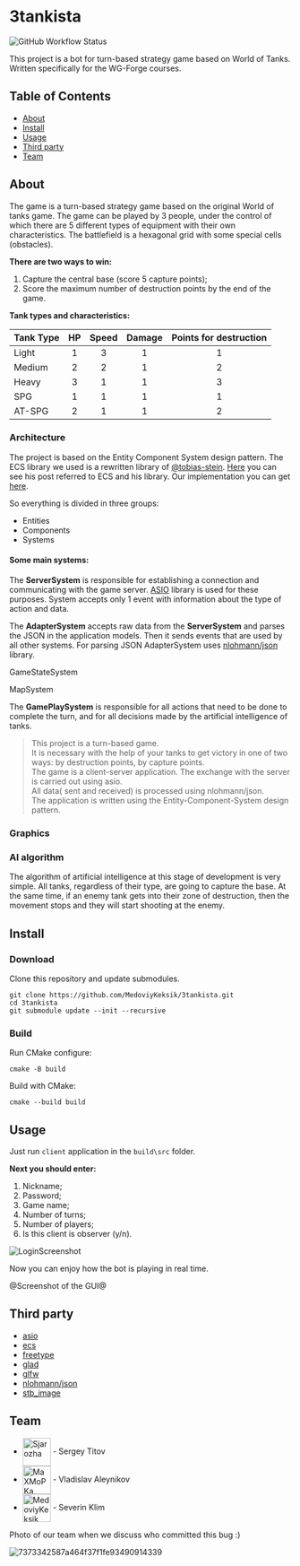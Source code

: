 # 3tankista #

![GitHub Workflow Status](https://img.shields.io/github/workflow/status/MedoviyKeksik/3tankista/test-clang-format?label=clang-format)

This project is a bot for turn-based strategy game based on World of Tanks.\
Written specifically for the WG-Forge courses.

## Table of Contents

- [About](#about)
- [Install](#install)
- [Usage](#usage)
- [Third party](#third-party)
- [Team](#team)

## About

The game is a turn-based strategy game based on the original World of tanks game. The game can be played by 3 people, under the control of which there are 5 different types of equipment with their own characteristics.
The battlefield is a hexagonal grid with some special cells (obstacles).

**There are two ways to win:**
1. Capture the central base (score 5 capture points);
2. Score the maximum number of destruction points by the end of the game.

**Tank types and characteristics:**

| Tank Type | HP  | Speed | Damage | Points for destruction |
|-----------|:---:|:-----:|:------:|:----------------------:|
| Light     |  1  |   3   |   1    |           1            |
| Medium    |  2  |   2   |   1    |           2            |
| Heavy     |  3  |   1   |   1    |           3            |
| SPG       |  1  |   1   |   1    |           1            |
| AT-SPG    |  2  |   1   |   1    |           2            |


### Architecture

The project is based on the Entity Component System design pattern. The ECS library we used is a rewritten library of [@tobias-stein](https://github.com/tobias-stein).
[Here](https://tsprojectsblog.wordpress.com/portfolio/entity-component-system/) you can see his post referred to ECS and his library.
Our implementation you can get [here](https://github.com/MedoviyKeksik/ECS).

So everything is divided in three groups:
- Entities
- Components
- Systems

#### Some main systems:

The **ServerSystem** is responsible for establishing a connection and communicating with the game server. [ASIO](https://think-async.com/Asio/) library is used for these purposes. System accepts only 1 event with information about the type of action and data.

The **AdapterSystem** accepts raw data from the **ServerSystem** and parses the JSON in the application models. Then it sends events that are used by all other systems. For parsing JSON AdapterSystem uses [nlohmann/json](https://github.com/nlohmann/json) library.

GameStateSystem

MapSystem

The **GamePlaySystem** is responsible for all actions that need to be done to complete the turn, and for all decisions made by the artificial intelligence of tanks.

>This project is a turn-based game.\
It is necessary with the help of your tanks to get victory in one of two ways: by destruction points, by capture points.\
The game is a client-server application. The exchange with the server is carried out using asio.\
All data( sent and received) is processed using nlohmann/json.\
The application is written using the Entity-Component-System design pattern.

### Graphics


### AI algorithm 

The algorithm of artificial intelligence at this stage of development is very simple. All tanks, regardless of their type, are going to capture the base. At the same time, if an enemy tank gets into their zone of destruction, then the movement stops and they will start shooting at the enemy.

## Install

### Download

Clone this repository and update submodules.
```shell
git clone https://github.com/MedoviyKeksik/3tankista.git
cd 3tankista
git submodule update --init --recursive
```

### Build

Run CMake configure:
```shell
cmake -B build
```

Build with CMake:
```shell
cmake --build build
```

## Usage

Just run ```client``` application in the ```build\src``` folder.

**Next you should enter:**
1. Nickname;
2. Password;
3. Game name;
4. Number of turns;
5. Number of players;
6. Is this client is observer (y/n).

![LoginScreenshot](https://user-images.githubusercontent.com/39442984/155405501-141fd2c8-aa9b-46ae-8136-8ed232075196.png)

Now you can enjoy how the bot is playing in real time.

@Screenshot of the GUI@

## Third party

- [asio](https://think-async.com/Asio/)
- [ecs](https://github.com/MedoviyKeksik/ECS)
- [freetype](https://freetype.org/)
- [glad](https://github.com/Dav1dde/glad)
- [glfw](https://www.glfw.org/)
- [nlohmann/json](https://github.com/nlohmann/json)
- [stb_image](https://github.com/nothings/stb/blob/master/stb_image.h)

## Team

- [<img src="https://github.com/Sjarozha.png" title="Sjarozha" width="50" align="center"/>](https://github.com/Sjarozha) - Sergey Titov
- [<img src="https://github.com/MaXMoPKa.png" title="MaXMoPKa" width="50" align="center"/>](https://github.com/MaXMoPKa) - Vladislav Aleynikov
- [<img src="https://github.com/MedoviyKeksik.png" title="MedoviyKeksik" width="50" align="center"/>](https://github.com/MedoviyKeksik) - Severin Klim

Photo of our team when we discuss who committed this bug :)

![7373342587a464f37f1fe93490914339](https://user-images.githubusercontent.com/39442984/155014716-e425f434-ea06-40fc-9fa0-117fa5eeb2c5.png)
